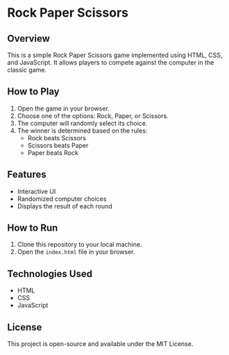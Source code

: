 # Rock Paper Scissors

## Overview
This is a simple Rock Paper Scissors game implemented using HTML, CSS, and JavaScript. It allows players to compete against the computer in the classic game.

## How to Play
1. Open the game in your browser.
2. Choose one of the options: Rock, Paper, or Scissors.
3. The computer will randomly select its choice.
4. The winner is determined based on the rules:
   - Rock beats Scissors
   - Scissors beats Paper
   - Paper beats Rock

## Features
- Interactive UI
- Randomized computer choices
- Displays the result of each round

## How to Run
1. Clone this repository to your local machine.
2. Open the `index.html` file in your browser.

## Technologies Used
- HTML
- CSS
- JavaScript

## License
This project is open-source and available under the MIT License.
